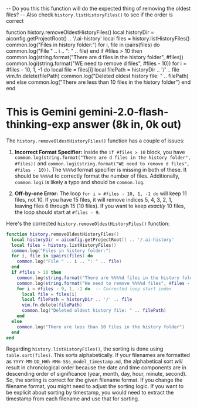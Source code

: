 -- Do you this this function will do the expected thing of removing the oldest files?
-- Also check `history.listHistoryFiles()` to see if the order is correct

function history.removeOldestHistoryFiles()
  local historyDir = aiconfig.getProjectRoot() .. '/.ai-history'
  local files = history.listHistoryFiles()
  common.log("Files in history folder:")
  for i, file in ipairs(files) do
    common.log("File " .. i .. ": " .. file)
  end
  if #files > 10 then
    common.log(string.format("There are d files in the history folder", #files))
    common.logi(string.format("WE need to remove d files", #files - 10))
    for i = #files - 10, 1, -1 do
      local file = files[i]
      local filePath = historyDir .. '/' .. file
      vim.fn.delete(filePath)
      common.log("Deleted oldest history file: " .. filePath)
    end
  else
    common.log("There are less than 10 files in the history folder")
  end
end




# This is Gemini gemini-2.0-flash-thinking-exp answer (8k in, 0k out)

The `history.removeOldestHistoryFiles()` function has a couple of issues:

1. **Incorrect Format Specifier:** Inside the `if #files > 10` block, you have `common.log(string.format("There are d files in the history folder", #files))` and `common.logi(string.format("WE need to remove d files", #files - 10))`.  The `%%%%d` format specifier is missing in both of these.  It should be `%%%%d` to correctly format the number of files.  Additionally, `common.logi` is likely a typo and should be `common.log`.

2. **Off-by-one Error:** The loop `for i = #files - 10, 1, -1 do` will keep 11 files, not 10. If you have 15 files, it will remove indices 5, 4, 3, 2, 1, leaving files 6 through 15 (10 files).  If you want to keep *exactly* 10 files, the loop should start at `#files - 9`.

Here's the corrected `history.removeOldestHistoryFiles()` function:

```lua
function history.removeOldestHistoryFiles()
  local historyDir = aiconfig.getProjectRoot() .. '/.ai-history'
  local files = history.listHistoryFiles()
  common.log("Files in history folder:")
  for i, file in ipairs(files) do
    common.log("File " .. i .. ": " .. file)
  end
  if #files > 10 then
    common.log(string.format("There are %%%%d files in the history folder", #files))
    common.log(string.format("We need to remove %%%%d files", #files - 10))
    for i = #files - 9, 1, -1 do  -- Corrected loop start index
      local file = files[i]
      local filePath = historyDir .. '/' .. file
      vim.fn.delete(filePath)
      common.log("Deleted oldest history file: " .. filePath)
    end
  else
    common.log("There are less than 10 files in the history folder")
  end
end
```

Regarding `history.listHistoryFiles()`, the sorting is done using `table.sort(files)`. This sorts alphabetically.  If your filenames are formatted as `YYYY-MM-DD_HHh-MMm-SSs_model_timestamp.md`, the alphabetical sort *will* result in chronological order because the date and time components are in descending order of significance (year, month, day, hour, minute, second).  So, the sorting is correct for the given filename format.  If you change the filename format, you might need to adjust the sorting logic.  If you want to be explicit about sorting by timestamp, you would need to extract the timestamp from each filename and use that for sorting.



